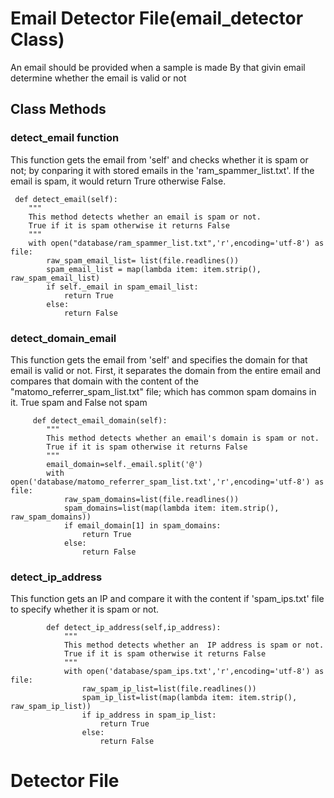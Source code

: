 # Email Detector File(email_detector Class)

   An email should be provided when a sample is made
   By that givin email determine whether the email is valid or not

## Class Methods

### detect_email function
   This function gets the email from 'self' and checks whether it is spam or not;
   by conparing it with stored emails in the 'ram_spammer_list.txt'.
   If the email is spam, it would return Trure otherwise False.
   
     def detect_email(self):
        """
        This method detects whether an email is spam or not.
        True if it is spam otherwise it returns False
        """ 
        with open("database/ram_spammer_list.txt",'r',encoding='utf-8') as file:
            raw_spam_email_list= list(file.readlines())
            spam_email_list = map(lambda item: item.strip(), raw_spam_email_list)
            if self._email in spam_email_list:
                return True
            else:
                return False
### detect_domain_email
   This function gets the email from 'self' and specifies the domain for that email is valid or not.
   First, it separates the domain from the entire email and compares that domain with the content of the "matomo_referrer_spam_list.txt" file; 
   which has common spam domains in it.
   True spam and False not spam
   
         def detect_email_domain(self):
            """
            This method detects whether an email's domain is spam or not.
            True if it is spam otherwise it returns False
            """  
            email_domain=self._email.split('@')
            with open('database/matomo_referrer_spam_list.txt','r',encoding='utf-8') as file:
                raw_spam_domains=list(file.readlines())
                spam_domains=list(map(lambda item: item.strip(), raw_spam_domains))
                if email_domain[1] in spam_domains:  
                    return True
                else:
                    return False
### detect_ip_address
   This function gets an IP and compare it with the content if 'spam_ips.txt' file to specify whether it is spam or not.
   
            def detect_ip_address(self,ip_address):
                """
                This method detects whether an  IP address is spam or not.
                True if it is spam otherwise it returns False
                """ 
                with open('database/spam_ips.txt','r',encoding='utf-8') as file:
                    raw_spam_ip_list=list(file.readlines())
                    spam_ip_list=list(map(lambda item: item.strip(), raw_spam_ip_list))
                    if ip_address in spam_ip_list:
                        return True
                    else:
                        return False

# Detector File


